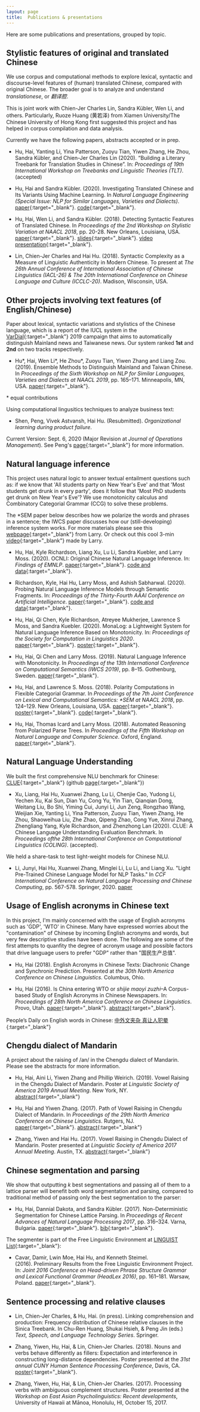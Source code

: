 ```yaml
---
layout: page
title:  Publications & presentations
---
```


Here are some publications and presentations, grouped by topic.

## Stylistic features of original and translated Chinese

We use corpus and computational methods to explore lexical, syntactic and discourse-level features of (human) translated Chinese, compared with original Chinese. The broader goal is to analyze and understand *translationese*, or *翻译腔*. 

This is joint work with Chien-Jer Charles Lin, Sandra Kübler, Wen Li, and others. Particularly, Ruoze Huang (黄若泽) from Xiamen University/The Chinese University of Hong Kong first suggested this project and has helped in corpus compilation and data analysis. 

Currently we have the following papers, abstracts accepted or in prep.

- Hu, Hai, Yanting Li, Yina Patterson, Zuoyu Tian, Yiwen Zhang, He Zhou, Sandra Kübler, and Chien-Jer Charles Lin (2020). “Building a Literary Treebank for  Translation Studies in Chinese”. In: *Proceedings of 19th International Workshop on Treebanks and Linguistic Theories (TLT)*. (accepted)

- Hu, Hai and Sandra Kübler. (2020). Investigating Translated Chinese and Its Variants Using Machine Learning. In *Natural Language Engineering (Special Issue: NLP for Similar Languages, Varieties and Dialects)*. [paper](http://dx.doi.org/10.1017/S1351324920000182){:target="_blank"}. [code](https://github.com/huhailinguist/translationese){:target="_blank"}.

- Hu, Hai, Wen Li, and Sandra Kübler. (2018). Detecting Syntactic Features of Translated Chinese. In *Proceedings of the 2nd Workshop on Stylistic Variation at NAACL 2018*, pp. 20-28. New Orleans, Louisiana, USA. [paper](http://www.aclweb.org/anthology/W18-1603){:target="_blank"}. [slides](https://huhailinguist.github.io/projects/presentation_naacl_workshop_final.pdf){:target="_blank"}. [video presentation](https://www.youtube.com/watch?v=Q1WgnwIvVZE){:target="_blank"}.

- Lin, Chien-Jer Charles and Hai Hu. (2018). Syntactic Complexity as a Measure of Linguistic Authenticity in Modern Chinese. To present at *The 26th Annual Conference of International Association of Chinese Linguistics (IACL-26) & The 20th International Conference on Chinese Language and Culture (ICCLC-20)*. Madison, Wisconsin, USA.

## Other projects involving text features (of English/Chinese)

Paper about lexical, syntactic variations and stylistics of the Chinese language, which is a report of the IUCL system in the [VarDial](https://sites.google.com/view/vardial2019/campaign?authuser=0){:target="_blank"} 2019 campaign that aims to automatically distinguish Mainland news and Taiwanese news. Our system ranked **1st** and **2nd** on two tracks respectively. 

- Hu\*, Hai, Wen Li\*, He Zhou\*, Zuoyu Tian, Yiwen Zhang and Liang Zou. (2019). Ensemble Methods to Distinguish Mainland and Taiwan Chinese. In *Proceedings of the Sixth Workshop on NLP for Similar Languages, Varieties and Dialects at NAACL 2019*, pp. 165–171. Minneapolis, MN, USA. [paper](http://web.science.mq.edu.au/~smalmasi/vardial6/pdf/W19-1417.pdf){:target="_blank"}.

\* equal contributions

Using computational lingusitics techniques to analyze business text: 

- Shen, Peng, Vivek Astvansh, Hai Hu. (Resubmitted). *Organizational learning during product failure*.

Current Version: Sept. 6, 2020 (Major Revision at *Journal of Operations Management*). See Peng's [page](https://sites.google.com/view/pengshen/research){:target="_blank"} for more information. 


## Natural language inference

This project uses natural logic to answer textual entailment questions such as: if we know that 'All students party on New Year's Eve' and that 'Most students get drunk in every party', does it follow that 'Most PhD students get drunk on New Year's Eve'? We use monotonicity calculus and Combinatory Categorial Grammar (CCG) to solve these problems. 

The \*SEM paper below describes how we polarize the words and phrases in a sentence; the IWCS paper discusses how our (still-developing) inference system works. For more materials please see this [webpage](https://logicforlanguage.blogspot.com/){:target="_blank"} from Larry. Or check out this cool 3-min [video](https://www.youtube.com/watch?v=-zBPHuBGZAE&feature=youtu.be){:target="_blank"} made by Larry.

- Hu, Hai, Kyle Richardson, Liang Xu, Lu Li, Sandra Kuebler, and Larry Moss. (2020). OCNLI: Original Chinese Natural Language Inference. In: *Findings of EMNLP*. [paper](https://arxiv.org/abs/2010.05444){:target="_blank"}. [code and data](https://github.com/CLUEbenchmark/OCNLI){:target="_blank"}.

- Richardson, Kyle, Hai Hu, Larry Moss, and Ashish Sabharwal. (2020). Probing Natural Language Inference Models through Semantic Fragments. In: *Proceedings of the Thirty-Fourth AAAI Conference on Artificial Intelligence*. [paper](https://arxiv.org/abs/1909.07521){:target="_blank"}. [code and data](https://github.com/yakazimir/semantic_fragments){:target="_blank"}.

- Hu, Hai, Qi Chen, Kyle Richardson, Atreyee Mukherjee, Lawrence S Moss, and Sandra Kuebler. (2020). MonaLog: a Lightweight System for Natural Language Inference Based on Monotonicity. In: *Proceedings of the Society for Computation in Linguistics 2020*. [paper](https://scholarworks.umass.edu/scil/vol3/iss1/31/){:target="_blank"}. [poster](https://huhailinguist.github.io/projects/monalog_poster.pdf){:target="_blank"}.

- Hu, Hai, Qi Chen and Larry Moss. (2019). Natural Language Inference with Monotonicity. In *Proceedings of the 13th International Conference on Computational Semantics (IWCS 2019)*, pp. 8–15. Gothenburg, Sweden. [paper](https://www.aclweb.org/anthology/W19-0502){:target="_blank"}.

- Hu, Hai, and Lawrence S. Moss. (2018). Polarity Computations in Flexible Categorial Grammar. In *Proceedings of the 7th Joint Conference on Lexical and Computational Semantics: \*SEM at NAACL 2018*, pp. 124–129. New Orleans, Louisiana, USA. [paper](http://aclweb.org/anthology/S18-2015){:target="_blank"}. [poster](https://huhailinguist.github.io/projects/starSemPoster.pdf){:target="_blank"}. [code](https://github.com/huhailinguist/ccg2mono){:target="_blank"}.

- Hu, Hai, Thomas Icard and Larry Moss. (2018). Automated Reasoning from Polarized Parse Trees. In *Proceedings of the Fifth Workshop on Natural Language and Computer Science*. Oxford, England. [paper](https://easychair.org/publications/preprint/xJmn){:target="_blank"}.

## Natural Language Understanding

We built the first comprehensive NLU benchmark for Chinese: [CLUE](https://www.cluebenchmarks.com/){:target="_blank"} (github [page](https://github.com/CLUEbenchmark/CLUE){:target="_blank"})

- Xu, Liang, Hai Hu, Xuanwei Zhang, Lu Li, Chenjie Cao, Yudong Li, Yechen Xu, Kai Sun, Dian Yu, Cong Yu, Yin Tian, Qianqian Dong, Weitang Liu, Bo Shi, Yiming Cui, Junyi Li, Jun Zeng, Rongzhao Wang, Weijian Xie, Yanting Li, Yina Patterson, Zuoyu Tian, Yiwen Zhang, He Zhou, Shaoweihua Liu, Zhe Zhao, Qipeng Zhao, Cong Yue, Xinrui Zhang, Zhengliang Yang, Kyle Richardson, and Zhenzhong Lan (2020). CLUE: A Chinese Language Understanding Evaluation Benchmark. In *Proceedings ofthe 28th International Conference on Computational Linguistics (COLING)*. (accepted).

We held a share-task to test light-weight models for Chinese NLU.

- Li, Junyi, Hai Hu, Xuanwei Zhang, Minglei Li, Lu Li, and Liang Xu. "Light Pre-Trained Chinese Language Model for NLP Tasks." In *CCF International Conference on Natural Language Processing and Chinese Computing*, pp. 567-578. Springer, 2020. [paper](https://link.springer.com/chapter/10.1007/978-3-030-60457-8_47)

## Usage of English acronyms in Chinese text

In this project, I'm mainly concerned with the usage of English acronyms such as 'GDP', 'WTO' in Chinese. Many have expressed worries about the "contamination" of Chinese by incoming English acronyms and words, but very few descriptive studies have been done. The following are some of the first attempts to quanfity the degree of acronym usage and possible factors that drive language users to prefer "GDP" rather than "国民生产总值".

- Hu, Hai (2018). English Acronyms in Chinese Texts: Diachronic Change and Synchronic Prediction. Presented at *the 30th North America Conference on Chinese Linguistics*. Columbus, Ohio.

- Hu, Hai (2016). Is China entering WTO or *shijie maoyi zuzhi*–A Corpus-based Study of English Acronyms in Chinese Newspapers. In: *Proceedings of 28th North America Conference on Chinese Linguistics*. Provo, Utah. [paper](https://arxiv.org/abs/1711.06895){:target="_blank"}. [abstract](2016_naccl_abstract_hai-hu.pdf){:target="_blank"}.

People’s Daily on English words in Chinese: [中外文夹杂 真让人犯晕](http://paper.people.com.cn/rmrb/html/2017-03/20/nw.D110000renmrb_20170320_7-01.htm){:target="_blank"}

## Chengdu dialect of Mandarin

A project about the raising of /an/ in the Chengdu dialect of Mandarin. Please see the abstracts for more information. 

- Hu, Hai, Aini Li, Yiwen Zhang and Phillip Weirich. (2019). Vowel Raising in the Chengdu Dialect of Mandarin. Poster at *Linguistic Society of America 2019 Annual Meeting*. New York, NY. [abstract](https://www.linguisticsociety.org/abstract/vowel-raising-chengdu-dialect-mandarin-0){:target="_blank"}

- Hu, Hai and Yiwen Zhang. (2017). Path of Vowel Raising in Chengdu Dialect of Mandarin. In *Proceedings of the 29th North America Conference on Chinese Linguistics*. Rutgers, NJ. [paper](https://naccl.osu.edu/sites/naccl.osu.edu/files/29-Hu%26Zhang-p.481-498.pdf){:target="_blank"}. [abstract](NACCL29_Hu_IndianaUniv.pdf){:target="_blank"}

- Zhang, Yiwen and Hai Hu. (2017). Vowel Raising in Chengdu Dialect of Mandarin. Poster presented at *Linguistic Society of America 2017 Annual Meeting*. Austin, TX. [abstract](http://www.linguisticsociety.org/abstract/vowel-raising-chengdu-dialect-mandarin){:target="_blank"}

## Chinese segmentation and parsing

We show that outputting _k_ best segmentations and passing all of them to a lattice parser will benefit both word segmentation and parsing, compared to traditional method of passing only the best segmentation to the parser:

- Hu, Hai, Dannial Dakota, and Sandra Kübler. (2017). Non-Deterministic Segmentation for Chinese Lattice Parsing. In *Proceedings of Recent Advances of Natural Language Processing 2017*, pp. 316–324. Varna, Bulgaria. [paper](http://acl-bg.org/proceedings/2017/RANLP%202017/pdf/RANLP043.pdf){:target="_blank"}. [bib](ranlp2017.bib.txt){:target="_blank"}.

The segmenter is part of the Free Linguistic Environment at [LINGUIST List](https://www.linguistlist.org/){:target="_blank"}:

- Cavar, Damir, Lwin Moe, Hai Hu, and Kenneth Steimel. (2016). Preliminary Results from the Free Linguistic Environment Project. In: *Joint 2016 Conference on Head-driven Phrase Structure Grammar and Lexical Functional Grammar (HeadLex 2016)*, pp. 161–181. Warsaw, Poland. [paper](http://web.stanford.edu/group/cslipublications/cslipublications/HPSG/2016/headlex2016-cmhs.pdf){:target="_blank"}.

## Sentence processing and relative clauses

- Lin, Chien-Jer Charles, & Hu, Hai. (in press). Linking comprehension and production: Frequency distribution of Chinese relative clauses in the Sinica Treebank. In Chu-Ren Huang, Shukai Hsieh, & Peng Jin (eds.) *Text, Speech, and Language Technology Series*. Springer.

- Zhang, Yiwen, Hu, Hai, & Lin, Chien-Jer Charles. (2018). Nouns and verbs behave differently as fillers: Expectation and interference in constructing long-distance dependencies. Poster presented at the *31st annual CUNY Human Sentence Processing Conference*, Davis, CA. [poster](https://huhailinguist.github.io/projects/2018_zhang_hu_lin_cuny_poster_final.pdf){:target="_blank"}.

- Zhang, Yiwen, Hu, Hai, & Lin, Chien-Jer Charles. (2017). Processing verbs with ambiguous complement structures. Poster presented at the *Workshop on East Asian Psycholinguistics: Recent developments*, University of Hawaii at Mānoa, Honolulu, HI, October 15, 2017.
